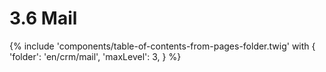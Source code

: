# 3.6 Mail

{% include 'components/table-of-contents-from-pages-folder.twig' with {
  'folder': 'en/crm/mail',
  'maxLevel': 3,
} %}
